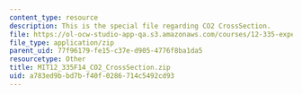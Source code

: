 ```yaml
---
content_type: resource
description: This is the special file regarding CO2 CrossSection.
file: https://ol-ocw-studio-app-qa.s3.amazonaws.com/courses/12-335-experimental-atmospheric-chemistry-fall-2014/a783ed9bbd7bf40f0286714c5492cd93_MIT12_335F14_CO2_CrossSection.zip
file_type: application/zip
parent_uid: 77f96179-fe15-c37e-d905-4776f8ba1da5
resourcetype: Other
title: MIT12_335F14_CO2_CrossSection.zip
uid: a783ed9b-bd7b-f40f-0286-714c5492cd93
---
```


